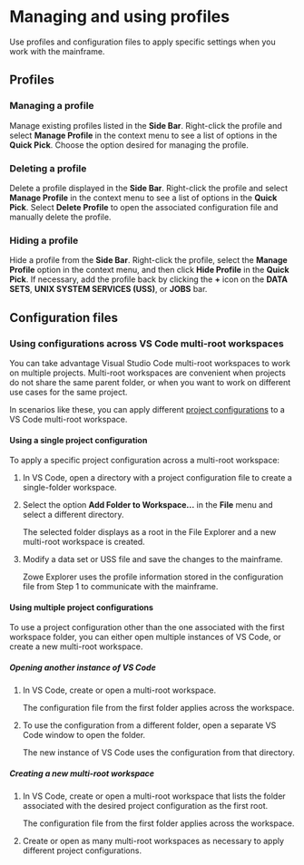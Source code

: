 # Managing and using profiles

Use profiles and configuration files to apply specific settings when you work with the mainframe.

## Profiles

### Managing a profile

Manage existing profiles listed in the **Side Bar**. Right-click the profile and select **Manage Profile** in the context menu to see a list of options in the **Quick Pick**. Choose the option desired for managing the profile.

### Deleting a profile

Delete a profile displayed in the **Side Bar**. Right-click the profile and select **Manage Profile** in the context menu to see a list of options in the **Quick Pick**. Select **Delete Profile** to open the associated configuration file and manually delete the profile.

### Hiding a profile

Hide a profile from the **Side Bar**. Right-click the profile, select the **Manage Profile** option in the context menu, and then click **Hide Profile** in the **Quick Pick**. If necessary, add the profile back by clicking the **+** icon on the **DATA SETS**, **UNIX SYSTEM SERVICES (USS)**, or **JOBS** bar.

## Configuration files

### Using configurations across VS Code multi-root workspaces

You can take advantage Visual Studio Code multi-root workspaces to work on multiple projects. Multi-root workspaces are convenient when projects do not share the same parent folder, or when you want to work on different use cases for the same project.

In scenarios like these, you can apply different [project configurations](../user-guide/cli-using-using-team-profiles.md#types-of-configuration-files) to a VS Code multi-root workspace.

#### Using a single project configuration

To apply a specific project configuration across a multi-root workspace:

1. In VS Code, open a directory with a project configuration file to create a single-folder workspace.
2. Select the option **Add Folder to Workspace...** in the **File** menu and select a different directory.

    The selected folder displays as a root in the File Explorer and a new multi-root workspace is created.

3. Modify a data set or USS file and save the changes to the mainframe.

    Zowe Explorer uses the profile information stored in the configuration file from Step 1 to communicate with the mainframe.

#### Using multiple project configurations

To use a project configuration other than the one associated with the first workspace folder, you can either open multiple instances of VS Code, or create a new multi-root workspace.

##### Opening another instance of VS Code

1. In VS Code, create or open a multi-root workspace.

    The configuration file from the first folder applies across the workspace.
2. To use the configuration from a different folder, open a separate VS Code window to open the folder.

    The new instance of VS Code uses the configuration from that directory.

##### Creating a new multi-root workspace

1. In VS Code, create or open a multi-root workspace that lists the folder associated with the desired project configuration as the first root.

    The configuration file from the first folder applies across the workspace.

2. Create or open as many multi-root workspaces as necessary to apply different project configurations.
